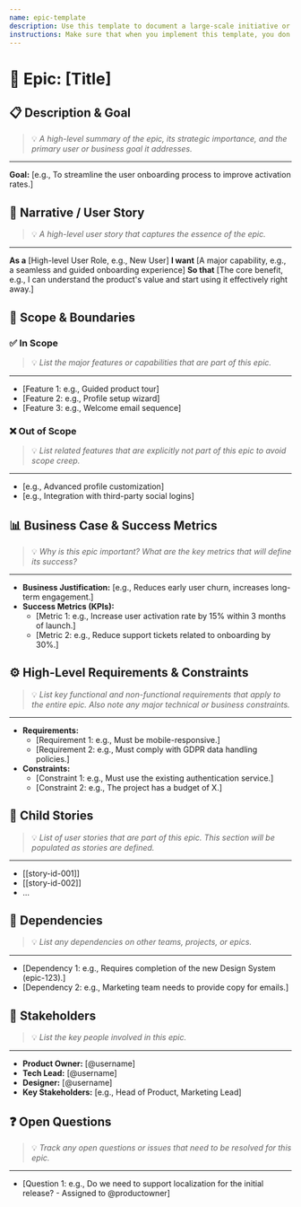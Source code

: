 ```yaml
---
name: epic-template
description: Use this template to document a large-scale initiative or feature as an Epic, bundling related stories.
instructions: Make sure that when you implement this template, you don't include these instructions or any other front matter from this template in your work. Output should always and only be the markdown part outside of the front matter. Never include any tags like <example>, <commentary>, or similar tags - these serve only to increase clarity about implementation. Always use single [ ] brackets to indicate instructions the implementer should follow. When referencing other documents from this project, use wikilinks format [[filename-wl-example]] to reference them. Do not include the file extension or path.
---
```

# 🚀 Epic: [Title]

## 📋 Description & Goal
> 💡 *A high-level summary of the epic, its strategic importance, and the primary user or business goal it addresses.*
---
**Goal:** [e.g., To streamline the user onboarding process to improve activation rates.]

## 📖 Narrative / User Story
> 💡 *A high-level user story that captures the essence of the epic.*
---
**As a** [High-level User Role, e.g., New User]
**I want** [A major capability, e.g., a seamless and guided onboarding experience]
**So that** [The core benefit, e.g., I can understand the product's value and start using it effectively right away.]

## 🎯 Scope & Boundaries
### ✅ In Scope
> 💡 *List the major features or capabilities that are part of this epic.*
---
*   [Feature 1: e.g., Guided product tour]
*   [Feature 2: e.g., Profile setup wizard]
*   [Feature 3: e.g., Welcome email sequence]

### ❌ Out of Scope
> 💡 *List related features that are explicitly not part of this epic to avoid scope creep.*
---
*   [e.g., Advanced profile customization]
*   [e.g., Integration with third-party social logins]

## 📊 Business Case & Success Metrics
> 💡 *Why is this epic important? What are the key metrics that will define its success?*
---
*   **Business Justification:** [e.g., Reduces early user churn, increases long-term engagement.]
*   **Success Metrics (KPIs):**
    *   [Metric 1: e.g., Increase user activation rate by 15% within 3 months of launch.]
    *   [Metric 2: e.g., Reduce support tickets related to onboarding by 30%.]

## ⚙️ High-Level Requirements & Constraints
> 💡 *List key functional and non-functional requirements that apply to the entire epic. Also note any major technical or business constraints.*
---
*   **Requirements:**
    *   [Requirement 1: e.g., Must be mobile-responsive.]
    *   [Requirement 2: e.g., Must comply with GDPR data handling policies.]
*   **Constraints:**
    *   [Constraint 1: e.g., Must use the existing authentication service.]
    *   [Constraint 2: e.g., The project has a budget of X.]

## 📝 Child Stories
> 💡 *List of user stories that are part of this epic. This section will be populated as stories are defined.*
---
*   [[story-id-001]]
*   [[story-id-002]]
*   ...

## 🔗 Dependencies
> 💡 *List any dependencies on other teams, projects, or epics.*
---
*   [Dependency 1: e.g., Requires completion of the new Design System (epic-123).]
*   [Dependency 2: e.g., Marketing team needs to provide copy for emails.]

## 👥 Stakeholders
> 💡 *List the key people involved in this epic.*
---
*   **Product Owner:** [@username]
*   **Tech Lead:** [@username]
*   **Designer:** [@username]
*   **Key Stakeholders:** [e.g., Head of Product, Marketing Lead]

## ❓ Open Questions
> 💡 *Track any open questions or issues that need to be resolved for this epic.*
---
*   [Question 1: e.g., Do we need to support localization for the initial release? - Assigned to @productowner]
